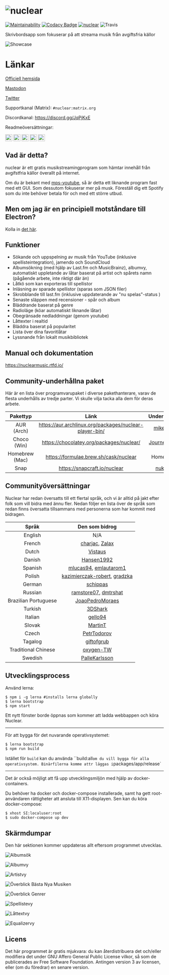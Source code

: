 # ![nuclear](https://i.imgur.com/oT1006i.png) 
[![Maintainability](https://api.codeclimate.com/v1/badges/a15c4888a63c900f6cc1/maintainability)](https://codeclimate.com/github/nukeop/nuclear/maintainability) [![Codacy Badge](https://api.codacy.com/project/badge/Grade/30750586202742279fa8958a12e519ed)](https://www.codacy.com/app/nukeop/nuclear?utm_source=github.com&amp;utm_medium=referral&amp;utm_content=nukeop/nuclear&amp;utm_campaign=Badge_Grade) [![nuclear](https://snapcraft.io//nuclear/badge.svg)](https://snapcraft.io/nuclear) ![Travis](https://api.travis-ci.org/nukeop/nuclear.svg?branch=master)

Skrivbordsapp som fokuserar på att streama musik från avgiftsfria källor

![Showcase](https://i.imgur.com/G9BqIHl.png)

# Länkar

[Officiell hemsida](https://nuclear.js.org)

[Mastodon](https://mstdn.io/@nuclear)

[Twitter](https://twitter.com/nuclear_player)

Supportkanal (Matrix): `#nuclear:matrix.org`

Discordkanal: https://discord.gg/JqPjKxE

Readmeöversättningar:

<kbd>[<img title="Português" alt="Português" src="https://cdn.staticaly.com/gh/hjnilsson/country-flags/master/svg/br.svg" width="22">](README-ptbr.md)</kbd>
<kbd>[<img title="Svenska" alt="Svenska" src="https://cdn.staticaly.com/gh/hjnilsson/country-flags/master/svg/se.svg" width="22">](README-se.md)</kbd>
<kbd>[<img title="English" alt="English" src="https://cdn.staticaly.com/gh/hjnilsson/country-flags/master/svg/us.svg" width="22">](README.md)</kbd>
<kbd>[<img title="Hebrew" alt="Hebrew" src="https://cdn.staticaly.com/gh/hjnilsson/country-flags/master/svg/il.svg" width="22">](README-he.md)</kbd>
<kbd>[<img title="Italiano" alt="Italiano" src="https://cdn.staticaly.com/gh/hjnilsson/country-flags/master/svg/it.svg" width="22">](README-it.md)</kbd>

## Vad är detta?
nuclear är ett gratis musikstreamingprogram som hämtar innehåll från avgifstfria källor överallt på internet.

Om du är bekant med [mps-youtube](https://github.com/mps-youtube/mps-youtube), så är detta ett liknande program fast med ett GUI.
Som dessutom fokuserar mer på musk. Föreställ dig  ett Spotify som du inte behöver betala för och med ett större utbud.

## Men om jag är en principiell motståndare till Electron?
Kolla in [det här](docs/electron.md).

## Funktioner

- Sökande och uppspelning av musik från YouTube (inklusive spellisteintegration), jamendo och SoundCloud
- Albumsökning (med hjälp av Last.fm och MusicBrainz), albumvy, automatiskt uppletande av låtar baserat på artist och spårets namn (pågående arbete, inte riktigt där än)
- Låtkö som kan exporteras till spellistor
- Inläsning av sparade spellistor (sparas som JSON filer)
- Skrobblande till last.fm (inklusive uppdaterande av "nu spelas"-status  )
- Senaste släppen med recensioner - spår och album
- Bläddrande baserat på genre
- Radioläge (köar automatiskt liknande låtar)
- Obegränsade nedladdningar (genom youtube)
- Låttexter i realtid
- Bläddra baserat på popularitet
- Lista över dina favoritlåtar
- Lyssnande från lokalt musikbibliotek

## Manual och dokumentation
https://nuclearmusic.rtfd.io/

## Community-underhållna paket

Här är en lista över programvarupaket i diverse pakethanterare, varav de flesta underhålls av tredje parter. Vi skulle vilja tacka alla dem för deras arbete.

| Pakettyp   | Länk                                                   | Underhållare                                    |
|:--------------:|:------------------------------------------------------:|:---------------------------------------------:|
| AUR (Arch)     | https://aur.archlinux.org/packages/nuclear-player-bin/ | [mikelpint](https://github.com/mikelpint)     |
| Choco (Win)    | https://chocolatey.org/packages/nuclear/               | [JourneyOver](https://github.com/JourneyOver) |
| Homebrew (Mac) | https://formulae.brew.sh/cask/nuclear                  | Homebrew                                      |
| Snap           | https://snapcraft.io/nuclear                           | [nukeop](https://github.com/nukeop)           | 

## Communityöversättningar 
Nuclear har redan översatts till ett flertal språk, och vi är alltid på jakt efter folk som vill bidra med ännu fler. Nedan följer en lista över de språk som redan finns översatta tillsammans med personerna som har kommit med bidragen.

| Språk             | Den som bidrog                                                                                          |
|:--------------------:|:----------------------------------------------------------------------------------------------------:|
| English              | N/A                                                                                                  |
| French               | [charjac](https://github.com/charjac), [Zalax](https://github.com/Zalaxx)                            |
| Dutch                | [Vistaus](https://github.com/Vistaus)                                                                |
| Danish               | [Hansen1992](https://github.com/Hansen1992)                                                          |
| Spanish              | [mlucas94](https://github.com/mlucas94), [emlautarom1](https://github.com/emlautarom1)                                                             |
| Polish               | [kazimierczak-robert](https://github.com/kazimierczak-robert), [gradzka](https://github.com/gradzka) |
| German               | [schippas](https://github.com/schippas)                                                              |
| Russian              | [ramstore07](https://github.com/ramstore07), [dmtrshat](https://github.com/dmtrshat)                 |
| Brazilian Portuguese | [JoaoPedroMoraes](https://github.com/JoaoPedroMoraes)                                                |
| Turkish              | [3DShark](https://github.com/3DShark)                                                                |
| Italian              | [gello94](https://github.com/gello94)                                                                |
| Slovak               | [MartinT](https://github.com/MartinTuroci)                                                           |
| Czech                | [PetrTodorov](https://github.com/PetrTodorov)                                                        |
| Tagalog                | [giftofgrub](https://github.com/giftofgrub)                                                        |
| Traditional Chinese         | [oxygen-TW](https://github.com/oxygen-TW)                                                     |
| Swedish                             | [PalleKarlsson](https://github.com/PalleKarlsson)                                             |

## Utvecklingsprocess
Använd lerna:
```shell
$ npm i -g lerna #installs lerna globally
$ lerna bootstrap
$ npm start
```

Ett nytt fönster borde öppnas som kommer att ladda webbappen och köra Nuclear.

---
För att bygga för det nuvarande operativsystemet:
```bash
$ lerna bootstrap
$ npm run build
```

Istället för `build` kan du använda ``build:all` om du vill bygga för alla operativsystem. Binärfilerna komme attr läggas i `packages/app/release`

---
Det är också möjligt att få upp utvecklingsmiljön med hjälp av docker-containers.

Du behöver ha docker och docker-compose installerade, samt ha gett root-användaren rättigheter att ansluta till X11-displayen. Sen kan du köra docker-compose:

```shell
$ xhost SI:localuser:root
$ sudo docker-compose up dev
```

## Skärmdumpar
Den här sektionen kommer uppdateras allt eftersom programmet utvecklas.

![Albumsök](https://i.imgur.com/idFVnAF.png)

![Albumvy](https://i.imgur.com/Kvzo3q7.png)

![Artistvy](https://i.imgur.com/imBLYl3.png)

![Överblick Bästa Nya Musiken](https://i.imgur.com/bMDrR4M.png)

![Överblick Genrer](https://i.imgur.com/g0aCmKx.png)

![Spellistevy](https://i.imgur.com/2VMXHDC.png)

![Låttextvy](https://i.imgur.com/7e3DJKJ.png)

![Equalizervy](https://i.imgur.com/WreRL0w.png)

## Licens

Det här programmet är gratis mjukvara: du kan återdistribuera det och/eller modifiera det under GNU Affero General Public License vilkor, så som de publicerades av Free Software Foundation. Antingen version 3 av licensen, eller (om du föredrar) en senare version.